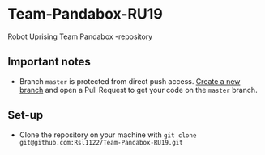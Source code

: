 # Team-Pandabox-RU19
Robot Uprising Team Pandabox -repository

## Important notes

- Branch `master` is protected from direct push access. [Create a new branch](https://github.com/Kunena/Kunena-Forum/wiki/Create-a-new-branch-with-git-and-manage-branches) and open a Pull Request to get your code on the `master` branch.

## Set-up

- Clone the repository on your machine with `git clone git@github.com:Rsl1122/Team-Pandabox-RU19.git`
